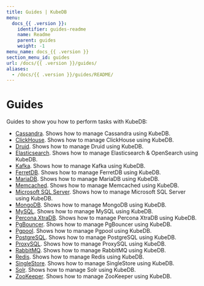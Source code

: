 ```yaml
---
title: Guides | KubeDB
menu:
  docs_{{ .version }}:
    identifier: guides-readme
    name: Readme
    parent: guides
    weight: -1
menu_name: docs_{{ .version }}
section_menu_id: guides
url: /docs/{{ .version }}/guides/
aliases:
  - /docs/{{ .version }}/guides/README/
---
```


# Guides

Guides to show you how to perform tasks with KubeDB:
- [Cassandra](/docs/guides/cassandra/README.md). Shows how to manage Cassandra using KubeDB.
- [ClickHouse](/docs/guides/clickhouse/README.md). Shows how to manage ClickHouse using KubeDB.
- [Druid](/docs/guides/druid/README.md). Shows how to manage Druid using KubeDB.
- [Elasticsearch](/docs/guides/elasticsearch/README.md). Shows how to manage Elasticsearch & OpenSearch using KubeDB.
- [Kafka](/docs/guides/kafka/README.md). Shows how to manage Kafka using KubeDB.
- [FerretDB](/docs/guides/ferretdb/README.md). Shows how to manage FerretDB using KubeDB.
- [MariaDB](/docs/guides/mariadb). Shows how to manage MariaDB using KubeDB.
- [Memcached](/docs/guides/memcached/README.md). Shows how to manage Memcached using KubeDB.
- [Microsoft SQL Server](/docs/guides/mssqlserver/README.md). Shows how to manage Microsoft SQL Server using KubeDB.
- [MongoDB](/docs/guides/mongodb/README.md). Shows how to manage MongoDB using KubeDB.
- [MySQL](/docs/guides/mysql/README.md). Shows how to manage MySQL using KubeDB.
- [Percona XtraDB](/docs/guides/percona-xtradb/README.md). Shows how to manage Percona XtraDB using KubeDB.
- [PgBouncer](/docs/guides/pgbouncer/README.md). Shows how to manage PgBouncer using KubeDB.
- [Pgpool](/docs/guides/pgpool/README.md). Shows how to manage Pgpool using KubeDB.
- [PostgreSQL](/docs/guides/postgres/README.md). Shows how to manage PostgreSQL using KubeDB.
- [ProxySQL](/docs/guides/proxysql/README.md). Shows how to manage ProxySQL using KubeDB.
- [RabbitMQ](/docs/guides/rabbitmq/README.md). Shows how to manage RabbitMQ using KubeDB.
- [Redis](/docs/guides/redis/README.md). Shows how to manage Redis using KubeDB.
- [SingleStore](/docs/guides/singlestore/README.md). Shows how to manage SingleStore using KubeDB.
- [Solr](/docs/guides/solr/README.md). Shows how to manage Solr using KubeDB.
- [ZooKeeper](/docs/guides/zookeeper/README.md). Shows how to manage ZooKeeper using KubeDB.
